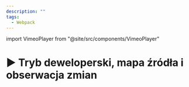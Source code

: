 ```yaml
---
description: ""
tags:
  - Webpack
---
```


import VimeoPlayer from "@site/src/components/VimeoPlayer"

# ▶️ Tryb deweloperski, mapa źródła i obserwacja zmian

<VimeoPlayer videoId="322229974" />
